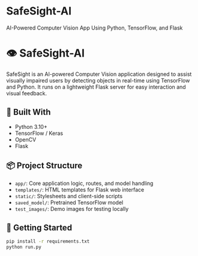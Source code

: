 # SafeSight-AI
AI-Powered Computer Vision App Using Python, TensorFlow, and Flask
# 👁️ SafeSight-AI

SafeSight is an AI-powered Computer Vision application designed to assist visually impaired users by detecting objects in real-time using TensorFlow and Python. It runs on a lightweight Flask server for easy interaction and visual feedback.

## 🔧 Built With
- Python 3.10+
- TensorFlow / Keras
- OpenCV
- Flask

## 📦 Project Structure
- `app/`: Core application logic, routes, and model handling
- `templates/`: HTML templates for Flask web interface
- `static/`: Stylesheets and client-side scripts
- `saved_model/`: Pretrained TensorFlow model
- `test_images/`: Demo images for testing locally

## 🚀 Getting Started
```bash
pip install -r requirements.txt
python run.py
